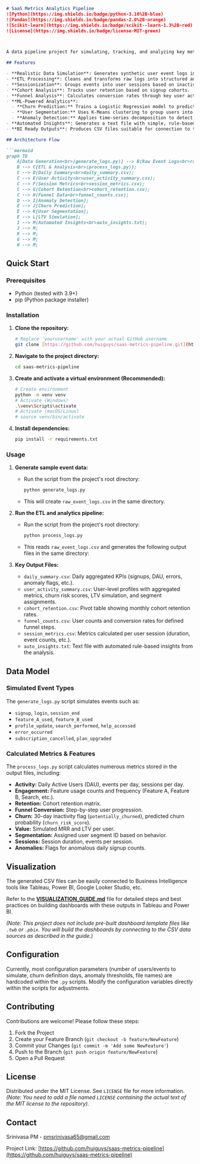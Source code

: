 
````markdown
# SaaS Metrics Analytics Pipeline
![Python](https://img.shields.io/badge/python-3.10%2B-blue)
![Pandas](https://img.shields.io/badge/pandas-2.0%2B-orange)
![Scikit-learn](https://img.shields.io/badge/scikit--learn-1.3%2B-red)
![License](https://img.shields.io/badge/license-MIT-green)



A data pipeline project for simulating, tracking, and analyzing key metrics for a SaaS product, including machine learning insights like churn prediction and user segmentation.

## Features

- **Realistic Data Simulation**: Generates synthetic user event logs including signups, logins, feature usage, upgrades, and cancellations.
- **ETL Processing**: Cleans and transforms raw logs into structured analytical datasets using Pandas.
- **Sessionization**: Groups events into user sessions based on inactivity time.
- **Cohort Analysis**: Tracks user retention based on signup cohorts.
- **Funnel Analysis**: Calculates conversion rates through key user actions.
- **ML-Powered Analytics**:
  - **Churn Prediction:** Trains a Logistic Regression model to predict user churn risk based on activity patterns. (Check script output for in-sample accuracy).
  - **User Segmentation:** Uses K-Means clustering to group users into behavioral segments.
  - **Anomaly Detection:** Applies time-series decomposition to detect anomalies in daily signup trends.
- **Automated Insights**: Generates a text file with simple, rule-based insights derived from the analysis.
- **BI Ready Outputs**: Produces CSV files suitable for connection to tools like Tableau or Power BI.

## Architecture Flow

```mermaid
graph TD
    A[Data Generation<br>(generate_logs.py)] --> B(Raw Event Logs<br>raw_event_logs.csv);
    B --> C{ETL & Analysis<br>(process_logs.py)};
    C --> D(Daily Summary<br>daily_summary.csv);
    C --> E(User Activity<br>user_activity_summary.csv);
    C --> F(Session Metrics<br>session_metrics.csv);
    C --> G(Cohort Retention<br>cohort_retention.csv);
    C --> H(Funnel Data<br>funnel_counts.csv);
    D --> I[Anomaly Detection];
    E --> J[Churn Prediction];
    E --> K[User Segmentation];
    E --> L[LTV Simulation];
    I --> M(Automated Insights<br>auto_insights.txt);
    J --> M;
    K --> M;
    G --> M;
    H --> M;
````

## Quick Start

### Prerequisites

  - Python (tested with 3.9+)
  - pip (Python package installer)

### Installation

1.  **Clone the repository:**
    ```bash
    # Replace 'yourusername' with your actual GitHub username
    git clone [https://github.com/huiguys/saas-metrics-pipeline.git](https://github.com/huiguys/saas-metrics-pipeline.git)
    ```
2.  **Navigate to the project directory:**
    ```bash
    cd saas-metrics-pipeline
    ```
3.  **Create and activate a virtual environment (Recommended):**
    ```bash
    # Create environment
    python -m venv venv
    # Activate (Windows)
    .\venv\Scripts\activate
    # Activate (macOS/Linux)
    # source venv/bin/activate
    ```
4.  **Install dependencies:**
    ```bash
    pip install -r requirements.txt
    ```

### Usage

1.  **Generate sample event data:**

      * Run the script from the project's root directory:
        ```bash
        python generate_logs.py
        ```
      * This will create `raw_event_logs.csv` in the same directory.

2.  **Run the ETL and analytics pipeline:**

      * Run the script from the project's root directory:
        ```bash
        python process_logs.py
        ```
      * This reads `raw_event_logs.csv` and generates the following output files in the same directory:

3.  **Key Output Files:**

      * `daily_summary.csv`: Daily aggregated KPIs (signups, DAU, errors, anomaly flags, etc.).
      * `user_activity_summary.csv`: User-level profiles with aggregated metrics, churn risk scores, LTV simulation, and segment assignments.
      * `cohort_retention.csv`: Pivot table showing monthly cohort retention rates.
      * `funnel_counts.csv`: User counts and conversion rates for defined funnel steps.
      * `session_metrics.csv`: Metrics calculated per user session (duration, event counts, etc.).
      * `auto_insights.txt`: Text file with automated rule-based insights from the analysis.

## Data Model

### Simulated Event Types

The `generate_logs.py` script simulates events such as:

  * `signup`, `login`, `session_end`
  * `feature_A_used`, `feature_B_used`
  * `profile_update`, `search_performed`, `help_accessed`
  * `error_occurred`
  * `subscription_cancelled`, `plan_upgraded`

### Calculated Metrics & Features

The `process_logs.py` script calculates numerous metrics stored in the output files, including:

  - **Activity:** Daily Active Users (DAU), events per day, sessions per day.
  - **Engagement:** Feature usage counts and frequency (Feature A, Feature B, Search, etc.).
  - **Retention:** Cohort retention matrix.
  - **Funnel Conversion:** Step-by-step user progression.
  - **Churn:** 30-day inactivity flag (`potentially_churned`), predicted churn probability (`churn_risk_score`).
  - **Value:** Simulated MRR and LTV per user.
  - **Segmentation:** Assigned user segment ID based on behavior.
  - **Sessions:** Session duration, events per session.
  - **Anomalies:** Flags for anomalous daily signup counts.

## Visualization

The generated CSV files can be easily connected to Business Intelligence tools like Tableau, Power BI, Google Looker Studio, etc.

Refer to the **[VISUALIZATION\_GUIDE.md](docs/VISUALIZATION_GUIDE.md)** file for detailed steps and best practices on building dashboards with these outputs in Tableau and Power BI.

*(Note: This project does not include pre-built dashboard template files like `.twb` or `.pbix`. You will build the dashboards by connecting to the CSV data sources as described in the guide.)*

## Configuration

Currently, most configuration parameters (number of users/events to simulate, churn definition days, anomaly thresholds, file names) are hardcoded within the `.py` scripts. Modify the configuration variables directly within the scripts for adjustments.

## Contributing

Contributions are welcome\! Please follow these steps:

1.  Fork the Project
2.  Create your Feature Branch (`git checkout -b feature/NewFeature`)
3.  Commit your Changes (`git commit -m 'Add some NewFeature'`)
4.  Push to the Branch (`git push origin feature/NewFeature`)
5.  Open a Pull Request

## License

Distributed under the MIT License. See `LICENSE` file for more information.
*(Note: You need to add a file named `LICENSE` containing the actual text of the MIT license to the repository).*

## Contact

Srinivasa PM - pmsrinivasa65@gmail.com

Project Link: [https://github.com/huiguys/saas-metrics-pipeline](https://github.com/huiguys/saas-metrics-pipeline)
